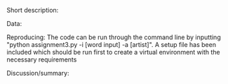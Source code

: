 Short description:

Data:

Reproducing:
The code can be run through the command line by inputting "python assignment3.py -i [word input] -a [artist]". A setup file has been included which should be run first to create a virtual environment with the necessary requirements

Discussion/summary: